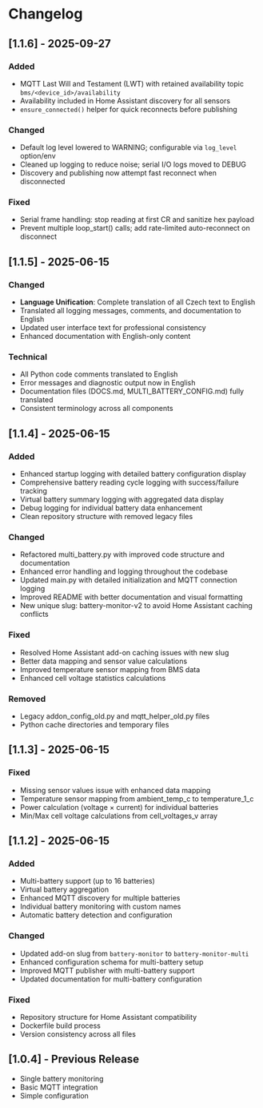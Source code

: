 # Changelog

## [1.1.6] - 2025-09-27
### Added
- MQTT Last Will and Testament (LWT) with retained availability topic `bms/<device_id>/availability`
- Availability included in Home Assistant discovery for all sensors
- `ensure_connected()` helper for quick reconnects before publishing

### Changed
- Default log level lowered to WARNING; configurable via `log_level` option/env
- Cleaned up logging to reduce noise; serial I/O logs moved to DEBUG
- Discovery and publishing now attempt fast reconnect when disconnected

### Fixed
- Serial frame handling: stop reading at first CR and sanitize hex payload
- Prevent multiple loop_start() calls; add rate-limited auto-reconnect on disconnect

## [1.1.5] - 2025-06-15
### Changed
- **Language Unification**: Complete translation of all Czech text to English
- Translated all logging messages, comments, and documentation to English
- Updated user interface text for professional consistency
- Enhanced documentation with English-only content

### Technical
- All Python code comments translated to English
- Error messages and diagnostic output now in English
- Documentation files (DOCS.md, MULTI_BATTERY_CONFIG.md) fully translated
- Consistent terminology across all components

## [1.1.4] - 2025-06-15

### Added
- Enhanced startup logging with detailed battery configuration display
- Comprehensive battery reading cycle logging with success/failure tracking
- Virtual battery summary logging with aggregated data display
- Debug logging for individual battery data enhancement
- Clean repository structure with removed legacy files

### Changed
- Refactored multi_battery.py with improved code structure and documentation
- Enhanced error handling and logging throughout the codebase
- Updated main.py with detailed initialization and MQTT connection logging
- Improved README with better documentation and visual formatting
- New unique slug: battery-monitor-v2 to avoid Home Assistant caching conflicts

### Fixed
- Resolved Home Assistant add-on caching issues with new slug
- Better data mapping and sensor value calculations
- Improved temperature sensor mapping from BMS data
- Enhanced cell voltage statistics calculations

### Removed
- Legacy addon_config_old.py and mqtt_helper_old.py files
- Python cache directories and temporary files

## [1.1.3] - 2025-06-15

### Fixed
- Missing sensor values issue with enhanced data mapping
- Temperature sensor mapping from ambient_temp_c to temperature_1_c
- Power calculation (voltage × current) for individual batteries
- Min/Max cell voltage calculations from cell_voltages_v array

## [1.1.2] - 2025-06-15

### Added
- Multi-battery support (up to 16 batteries)
- Virtual battery aggregation
- Enhanced MQTT discovery for multiple batteries
- Individual battery monitoring with custom names
- Automatic battery detection and configuration

### Changed
- Updated add-on slug from `battery-monitor` to `battery-monitor-multi`
- Enhanced configuration schema for multi-battery setup
- Improved MQTT publisher with multi-battery support
- Updated documentation for multi-battery configuration

### Fixed
- Repository structure for Home Assistant compatibility
- Dockerfile build process
- Version consistency across all files

## [1.0.4] - Previous Release
- Single battery monitoring
- Basic MQTT integration
- Simple configuration
